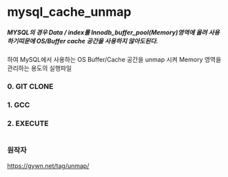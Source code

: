 # mysql_cache_unmap



##### MYSQL의 경우 Data / index를 Innodb_buffer_pool(Memory)영역에 올려 사용하기띠문에 OS/Buffer cache 공간을 사용하지 않아도된다.
하여 MySQL에서 사용하는 OS Buffer/Cache 공간을 unmap 시켜 Memory 영역을 관리하는 용도의 실행파일


### 0. GIT CLONE


### 1. GCC


### 2. EXECUTE
```

```

### 원작자
https://gywn.net/tag/unmap/
